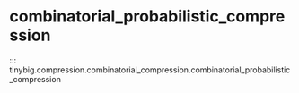 # combinatorial_probabilistic_compression

::: tinybig.compression.combinatorial_compression.combinatorial_probabilistic_compression